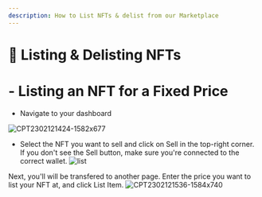 ```yaml
---
description: How to List NFTs & delist from our Marketplace
---
```


# 🏪 Listing & Delisting NFTs

# - Listing an NFT for a Fixed Price

- Navigate to your dashboard 
 
 ![CPT2302121424-1582x677](https://user-images.githubusercontent.com/89662604/218316282-b4d4dca2-9986-44be-b40b-04d2f4b3fc25.gif)

- Select the NFT you want to sell and click on Sell in the top-right corner. If you don't see the Sell button, make sure you're connected to the correct wallet.
![list](https://user-images.githubusercontent.com/89662604/218317242-50a21ad1-5dc4-412b-96b9-a6a58b53a89f.png)

Next, you'll will be transfered to another page. Enter the price you want to list your NFT at, and click List Item.
![CPT2302121536-1584x740](https://user-images.githubusercontent.com/89662604/218317522-ca6ec77e-5c7b-48f1-b245-4ebee2cec27a.gif)
